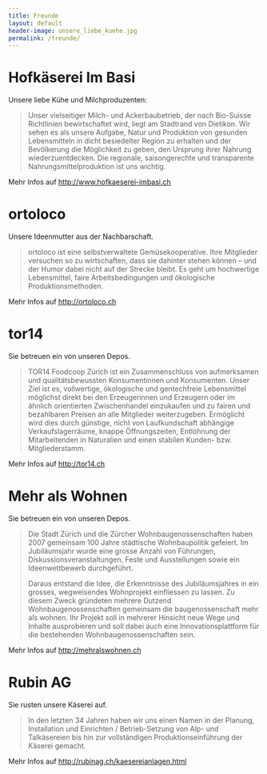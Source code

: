 ```yaml
---
title: Freunde
layout: default
header-image: unsere_liebe_kuehe.jpg
permalink: /freunde/
---
```


# Hofkäserei Im Basi

Unsere liebe Kühe und Milchproduzenten:

> Unser vielseitiger Milch- und Ackerbaubetrieb, der nach Bio-Suisse
> Richtlinien bewirtschaftet wird, liegt am Stadtrand von Dietikon.
> Wir sehen es als unsere Aufgabe, Natur und Produktion von gesunden
> Lebensmitteln in dicht besiedelter Region zu erhalten und der
> Bevölkerung die Möglichkeit zu geben, den Ursprung ihrer Nahrung
> wiederzuentdecken. Die regionale, saisongerechte und transparente
> Nahrungsmittelproduktion ist uns wichtig.

Mehr Infos auf <http://www.hofkaeserei-imbasi.ch>

# ortoloco

Unsere Ideenmutter aus der Nachbarschaft.

> ortoloco ist eine selbstverwaltete Gemüsekooperative. Ihre
> Mitglieder versuchen so zu wirtschaften, dass sie dahinter stehen
> können – und der Humor dabei nicht auf der Strecke bleibt. Es geht
> um hochwertige Lebensmittel, faire Arbeitsbedingungen und
> ökologische Produktionsmethoden.


Mehr Infos auf <http://ortoloco.ch>

# tor14

Sie betreuen ein von unseren Depos.

> TOR14 Foodcoop Zürich ist ein Zusammenschluss von aufmerksamen und
> qualitätsbewussten Konsumentinnen und Konsumenten. Unser Ziel ist
> es, vollwertige, ökologische und gentechfreie Lebensmittel möglichst
> direkt bei den Erzeugerinnen und Erzeugern oder im ähnlich
> orientierten Zwischenhandel einzukaufen und zu fairen und
> bezahlbaren Preisen an alle Mitglieder weiterzugeben. Ermöglicht
> wird dies durch günstige, nicht von Laufkundschaft abhängige
> Verkaufslagerräume, knappe Öffnungszeiten, Entlöhnung der
> Mitarbeitenden in Naturalien und einen stabilen Kunden- bzw.
> Mitgliederstamm.

Mehr Infos auf <http://tor14.ch>

# Mehr als Wohnen

Sie betreuen ein von unseren Depos.

> Die Stadt Zürich und die Zürcher Wohnbaugenossenschaften haben 2007
> gemeinsam 100 Jahre städtische Wohnbaupolitik gefeiert. Im
> Jubiläumsjahr wurde eine grosse Anzahl von Führungen,
> Diskussionsveranstaltungen, Feste und Ausstellungen sowie ein
> Ideenwettbewerb durchgeführt.
>
> Daraus entstand die Idee, die Erkenntnisse des Jubiläumsjahres in
> ein grosses, wegweisendes Wohnprojekt einfliessen zu lassen. Zu
> diesem Zweck gründeten mehrere Dutzend Wohnbaugenossenschaften
> gemeinsam die baugenossenschaft mehr als wohnen. Ihr Projekt soll in
> mehrerer Hinsicht neue Wege und Inhalte ausprobieren und soll dabei
> auch eine Innovationsplattform für die bestehenden
> Wohnbaugenossenschaften sein.

Mehr Infos auf <http://mehralswohnen.ch>

# Rubin AG

Sie rusten unsere Käserei auf.

> In den letzten 34 Jahren haben wir uns einen Namen in der Planung,
> Installation und Einrichten / Betrieb-Setzung von Alp- und
> Talkäsereien bis hin zur vollständigen Produktionseinführung der
> Käserei gemacht.

Mehr Infos auf <http://rubinag.ch/kaesereianlagen.html>
